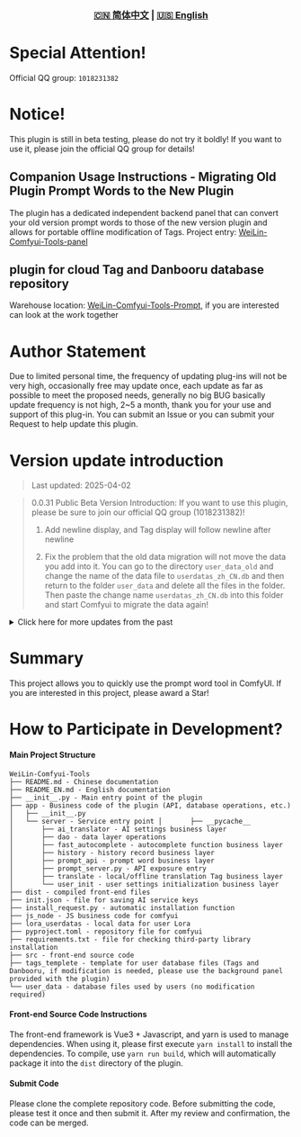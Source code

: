 <div align="center">
  
### [🇨🇳 简体中文](README.md) | [🇺🇸 English](README_EN.md)

</div>

# Special Attention!

Official QQ group: `1018231382`

# Notice!

This plugin is still in beta testing, please do not try it boldly! If you want to use it, please join the official QQ group for details!

## Companion Usage Instructions - Migrating Old Plugin Prompt Words to the New Plugin
The plugin has a dedicated independent backend panel that can convert your old version prompt words to those of the new version plugin and allows for portable offline modification of Tags. Project entry: [WeiLin-Comfyui-Tools-panel](https://github.com/weilin9999/WeiLin-Comfyui-Tools-panel)

## plugin for cloud Tag and Danbooru database repository
Warehouse location: [WeiLin-Comfyui-Tools-Prompt](https://github.com/weilin9999/WeiLin-Comfyui-Tools-Prompt), if you are interested can look at the work together

# Author Statement

Due to limited personal time, the frequency of updating plug-ins will not be very high, occasionally free may update once, each update as far as possible to meet the proposed needs, generally no big BUG basically update frequency is not high, 2~5 a month, thank you for your use and support of this plug-in. You can submit an Issue or you can submit your Request to help update this plugin.

# Version update introduction

> Last updated: 2025-04-02

> 0.0.31 Public Beta Version Introduction: If you want to use this plugin, please be sure to join our official QQ group (1018231382)! 
>
> 1. Add newline display, and Tag display will follow newline after newline
>
> 2. Fix the problem that the old data migration will not move the data you add into it. You can go to the directory ```user_data_old``` and change the name of the data file to ```userdatas_zh_CN.db``` and then return to the folder ```user_data``` and delete all the files in the folder. Then paste the change name ```userdatas_zh_CN.db``` into this folder and start Comfyui to migrate the data again!
>

<details>
<summary>Click here for more updates from the past</summary>

> 0.0.30 Public Beta Version 2025-04-01
>
> 1. Fix the Tag moving issue when editing
>
> 2. Added Cloud warehouse! You can use the cloud warehouse to dynamically get prompt words or update Danbooru, open in the UI "Share Cloud data"!
>
> 3. Optimize performance issues
>
> 4. Fixed some known bugs

> 0.0.28 Public Beta Version 2025-03-31
>
> 1. Modified the new database pull method has been disclosed to the warehouse: [WeiLin-Comfyui-Tools-Prompt](https://github.com/weilin9999/WeiLin-Comfyui-Tools-Prompt), interested partners can check how to add your own tag or danbooru
>
> 2. Optimized the automatic completion function

> 0.0.27 Public Beta Version 2025-03-30
>
> 1. The search Tag is highlighted, and you can choose to automatically add the search Tag to the prompt words
>
> 2. Modify the prompt words in Lora detail page to add the function of hiding and expanding
>
> 3. Modify the Tag editing operation nowhere method and add an edit mode selection

> 0.0.26 Public Beta Version 2025-03-27
>
> 1. Modified the default prompt words to automatically add commas
>
> 2. Modify the test translation error prompt to avoid misleading
>
> 3. Hide the Lora box to make the node cleaner

> 0.0.24 2025-03-25 Public Beta Version
>
> 1. The translation library function has been added in the UI settings. You can replace the third-party translation with the translation library function. To use it, simply install the translation library by clicking "Install". It is convenient to use and has a complete translation function. -- v0.0.23 2025-03-24 
>
> 2. New Node: Lora is not loaded. The absence of the Lora information box for this node can reduce the node size -- v0.0.23 2025-03-24 
>
> 3. Fixed the issue where history records were not being saved and the problem of the names of favorites not being displayed -- v0.0.23 2025-03-24 
>
> 4. Fixed the issue where the last item in the Lora stack was not being deleted -- v0.0.23 2025-03-24 
>
> 5. Optimized the issue of translation timeout or local data acquisition timeout caused by too many tags -- v0.0.23 2025-03-24 
>
> 6. Fixed the issue where the floating ball would jump -- v0.0.23 2025-03-24 
>
> 7. Adjustment: The minimum size of the floating ball is set to 6, the upper limit of the size is 999999, and the maximum number of floating balls is adjusted to 100 -- v0.0.23 2025-03-24 
>
> 8. Fixed the issue where the plugin was not functioning properly in Comfyui version v0.3.27 -- v0.0.24 2025-03-25

> 0.0.20 2025-03-18 Public Beta Version
>
>1. Fix bug.

> 0.0.19 2025-03-17 Public Beta Version
>
>1. Split the prompt words of the node and the text of Lora to make it more intuitive.
>
>2. Added the function of searching for Lora, enabling users to find the Lora they want more quickly.

> 0.0.18 Public Beta Version 2025-03-03
>
>1. Add a new node list (opened in the floating ball), which can quickly open all the nodes of this node without the need to enlarge the nodes to find them

> 0.0.17 Public Beta Version 2025-02-22
>
> 1.Fix the bug where adding weights would delete other types of parentheses.

> 0.0.16 2025-02-14 Public beta version introduction If you want to use this plugin, please be sure to join our official QQ group (1018231382)!
>
>1. Node modification, adding clip node output
>
>2. Node modification, added string content input merging
>
>3. Fixed known bugs
>
>4. Modified the addition and subtraction of parentheses in the control bar of Tag


> 0.0.13 Public beta version introduction If you want to use this plug-in please be sure to enter our official QQ group (1018231382)!
>
> 1. Fixed known bugs
>
> 2. New Features -Lora supports one-click caching of all Lora files
>
> 3. New feature - Support to load the corresponding Lora prompt words at the same time when loading Lora (need to set the prompt words for Lora to take effect!)

> 0.0.12 Public beta version introduction
>
> 1. Fixed known bugs

> 0.0.0.3 Beta Version Introduction
>
> 1. Updated AI dialogue function
>
> 2. Updated Danbooru word library to 2024-11-30
>
> 3. All tags and word libraries are written into the database, we no longer use json files to store our tags and word libraries, because there is too much data to retrieve too slowly
>
> 4. Performance optimization

> 0.0.0.1 Version Introduction (Due to my work, I have time to update the plug-in, forgive me! Thank you very much for your support of this plugin!)
>
> 1. Upload Version 0.0.0.1

</details>

# Summary

This project allows you to quickly use the prompt word tool in ComfyUI. If you are interested in this project, please award a Star!

# How to Participate in Development? 

#### Main Project Structure 

```
WeiLin-Comfyui-Tools
├── README.md - Chinese documentation
├── README_EN.md - English documentation
├── __init__.py - Main entry point of the plugin
├── app - Business code of the plugin (API, database operations, etc.) │   ├── __init__.py
│   └── server - Service entry point │       ├── __pycache__
│       ├── ai_translator - AI settings business layer
│       ├── dao - data layer operations
│       ├── fast_autocomplete - autocomplete function business layer
│       ├── history - history record business layer
│       ├── prompt_api - prompt word business layer
│       ├── prompt_server.py - API exposure entry
│       ├── translate - local/offline translation Tag business layer
│       └── user_init - user settings initialization business layer
├── dist - compiled front-end files
├── init.json - file for saving AI service keys
├── install_request.py - automatic installation function
├── js_node - JS business code for comfyui
├── lora_userdatas - local data for user Lora
├── pyproject.toml - repository file for comfyui
├── requirements.txt - file for checking third-party library installation
├── src - front-end source code
├── tags_templete - template for user database files (Tags and Danbooru, if modification is needed, please use the background panel provided with the plugin)
└── user_data - database files used by users (no modification required) 
```


#### Front-end Source Code Instructions
The front-end framework is Vue3 + Javascript, and yarn is used to manage dependencies. When using it, please first execute `yarn install` to install the dependencies. To compile, use `yarn run build`, which will automatically package it into the `dist` directory of the plugin. 

#### Submit Code
Please clone the complete repository code. Before submitting the code, please test it once and then submit it. After my review and confirmation, the code can be merged.